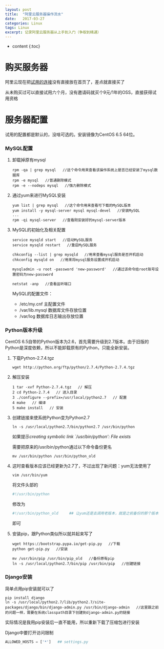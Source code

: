 ```yaml
---
layout: post
title:  "阿里云服务器操作流水"
date:   2017-03-27 
categories: Linux
tags: Linux
excerpt: 记录阿里云服务器从上手到入门（争取到精通）
---
```

* content
{:toc}




# 购买服务器

阿里云现在把[试用的连接](free.aliyun.com)没有直接放在首页了，差点就直接买了

从未购买过可以直接试用六个月，没有邀请码就买个9元/1年的OSS，直接获得试用资格



# 服务器配置

试用的配置都是默认的，没啥可选的。安装镜像为CentOS 6.5 64位。



### MySQL配置

1. 卸载掉原有mysql

   ```shell
   rpm -qa | grep mysql   //这个命令用来查看该操作系统上是否已经安装了mysql数据库
   rpm -e mysql   //普通删除模式
   rpm -e --nodeps mysql   //强力删除模式
   ```

2. 通过yum来进行MySQL安装

   ```shell
   yum list | grep mysql   //这个命令用来查看可下载的MySQL版本
   yum install -y mysql-server mysql mysql-devel   //安装MySQL
   ...
   rpm -qi mysql-server   //查看刚安装好的mysql-server版本
   ```

3. MySQL的初始化及相关配置

   ```shell
   service mysqld start   //启动MySQL服务
   service mysqld restart   //重启MySQL服务

   chkconfig --list | grep mysqld   //用来查看mysql服务是否开机启动
   chkconfig mysqld on   //用来将mysql服务设置成开机启动

   mysqladmin -u root -password 'new-password'   //通过该命令给root账号设置密码为new-password

   netstat -anp   //查看监听端口
   ```

   MySQL的配置文件：

   * /etc/my.cnf 主配置文件
   * /var/lib.mysql 数据库文件存放位置
   * /var/log 数据库日志输出存放位置



### Python版本升级

CentOS 6.5自带的Python版本为2.6，首先需要升级到2.7版本。由于旧版的Python是深度依赖，所以不能卸载原有的Python，只能全新安装。

1. 下载Python-2.7.4.tgz

   ```shell
   wget http://python.org/ftp/python/2.7.4/Python-2.7.4.tgz
   ```

2. 解压安装

   ```shell
   1 tar -xvf Python-2.7.4.tgz   // 解压
   2 cd Python-2.7.4   // 进入目录
   3 ./configure --prefix=/usr/local/python2.7   // 配置
   4 make   // 编译
   5 make install   // 安装
   ```

3. 创建链接来使系统Python变为Python2.7

   ```shell
   ln -s /usr/local/python2.7/bin/python2.7 /usr/bin/python
   ```

   如果提示*creating symbolic link `/usr/bin/python': File exists*

   需要把原来的/usr/bin/python通过以下命令备份更名

   ```shell
   mv /usr/bin/python /usr/bin/python_old
   ```

4. 这时查看版本应该已经更新为2.7了，不过出现了新问题：yum无法使用了

   ```shell
   vim /usr/bin/yum
   ```

   将文件头部的

   ```python
   #!/usr/bin/python
   ```

   修改为

   ```python
   #!/usr/bin/python_old     ## 让yum还是去调用老版本，就是之前备份的那个版本
   ```

   即可

5. 安装pip，跟Python类似所以就并起来写了

   ```shell
   wget https://bootstrap.pypa.io/get-pip.py   //下载
   python get-pip.py   //安装

   mv /usr/bin/pip /usr/bin/pip_old   //备份原有pip
   ln -s /usr/local/python2.7/bin/pip /usr/bin/pip   //创建链接
   ```





### Django安装

简单点用pip安装就可以了

```shell
pip install django
ln -s /usr/local/python2.7/lib/python2.7/site-packages/django/bin/django-admin.py /usr/bin/django-admin   //这里跟之前的问题一样，需要在系统classpath目录下创建到django-admin.py的链接
```

实际情况是我用pip安装后一直不能用，所以重新下载了压缩包进行安装

Django中要打开访问限制

```python
ALLOWED_HOSTS = ['*']   ## settings.py
```

